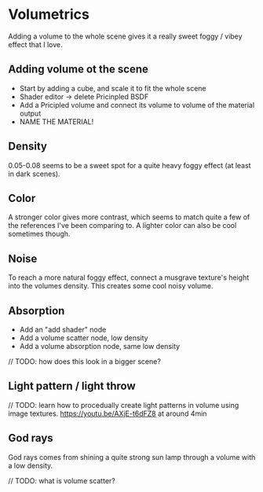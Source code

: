 # Volumetrics

Adding a volume to the whole scene gives it a really sweet foggy / vibey effect that I love. 

## Adding volume ot the scene
- Start by adding a cube, and scale it to fit the whole scene
- Shader editor -> delete Pricinpled BSDF
- Add a Pricipled volume and connect its volume to volume of the material output
- NAME THE MATERIAL!

## Density
0.05-0.08 seems to be a sweet spot for a quite heavy foggy effect (at least in dark scenes).

## Color
A stronger color gives more contrast, which seems to match quite a few of the references I've been comparing to. A lighter color can also be cool sometimes though.

## Noise
To reach a more natural foggy effect, connect a musgrave texture's height into the volumes density. 
This creates some cool noisy volume.

## Absorption
- Add an "add shader" node
- Add a volume scatter node, low density
- Add a volume absorption node, same low density

// TODO: how does this look in a bigger scene?

## Light pattern / light throw
// TODO: learn how to procedually create light patterns in volume using image textures.
https://youtu.be/AXjE-t6dFZ8 at around 4min

## God rays
God rays comes from shining a quite strong sun lamp through a volume with a low density.

// TODO: what is volume scatter?
